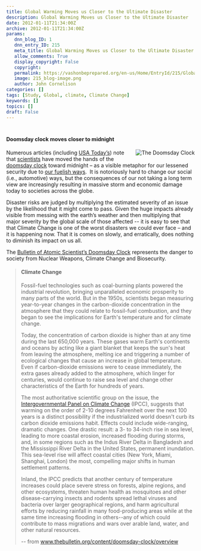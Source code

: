 ```yaml
---
title: Global Warming Moves us Closer to the Ultimate Disaster
description: Global Warming Moves us Closer to the Ultimate Disaster
date: 2012-01-11T21:34:00Z
archive: 2012-01-11T21:34:00Z
params:
   dnn_blog_ID: 1
   dnn_entry_ID: 215
   meta_title: Global Warming Moves us Closer to the Ultimate Disaster
   allow_comments: True
   display_copyright: False
   copyright: 
   permalink: https://vashonbeprepared.org/en-us/Home/EntryId/215/Global-Warming-Moves-us-Closer-to-the-Ultimate-Disaster
   image: 215_blog-image.png
   author: John Cornelison
categories: []
tags: [Study, Global, climate, Climate Change]
keywords: []
topics: []
draft: False
---
```


<div class="wlWriterHeaderFooter" style="padding-bottom: 4px; margin: 0px; padding-left: 0px; padding-right: 0px; float: none; padding-top: 4px;"></div>
<h4>Doomsday clock moves closer to midnight</h4>
<p><a href="http://www.thebulletin.org/content/doomsday-clock/overview"><img align="right" style="margin: 0px 0px 5px 5px; display: inline; float: right;" alt="The Doomsday Clock" src="http://www.thebulletin.org/sites/all/themes/bas/images/clock.png?5" /></a>Numerous articles (including <a href="http://content.usatoday.com/communities/sciencefair/post/2012/01/doomsday-clock-atomic-scientists-nuclear-war-energy/1?loc=interstitialskip" target="_blank">USA Today&rsquo;s</a>) note that <a href="http://www.thebulletin.org/" target="_blank">scientists</a> have moved the hands of the <a href="http://www.thebulletin.org/content/doomsday-clock/overview" target="_blank">doomsday clock</a> toward midnight &ndash; as a visible metaphor for our lessened security due to <a href="http://bos.sagepub.com/content/68/1/39.full" target="_blank">our fuelish ways</a>.&nbsp; It is notoriously hard to change our social (i.e., automotive) ways, but the consequences of our not taking a long term view are increasingly resulting in massive storm and economic damage today to societies across the globe. </p>
<p>Disaster risks are judged by multiplying the estimated severity of an issue by the likelihood that it might come to pass. Given the huge impacts already visible from messing with the earth&rsquo;s weather and then multiplying that major severity by the global scale of those affected -- it is easy to see that that Climate Change is one of the worst disasters we could ever face &ndash; and it is happening now. That it is comes on slowly, and erratically, does nothing to diminish its impact on us all.</p>
<p>The <a href="http://www.thebulletin.org/content/doomsday-clock/overview" target="_blank">Bulletin of Atomic Scientist&rsquo;s Doomsday Clock</a> represents the danger to society from Nuclear Weapons, Climate Change and Biosecurity.</p>
<blockquote>
<h4>Climate Change</h4>
<p>Fossil-fuel technologies such as coal-burning plants powered the industrial revolution, bringing unparalleled economic prosperity to many parts of the world. But in the 1950s, scientists began measuring year-to-year changes in the carbon-dioxide concentration in the atmosphere that they could relate to fossil-fuel combustion, and they began to see the implications for Earth's temperature and for climate change.</p>
<p>Today, the concentration of carbon dioxide is higher than at any time during the last 650,000 years. These gases warm Earth's continents and oceans by acting like a giant blanket that keeps the sun's heat from leaving the atmosphere, melting ice and triggering a number of ecological changes that cause an increase in global temperature. Even if carbon-dioxide emissions were to cease immediately, the extra gases already added to the atmosphere, which linger for centuries, would continue to raise sea level and change other characteristics of the Earth for hundreds of years.</p>
<p>The most authoritative scientific group on the issue, the <a href="http://web.archive.org/web/20110716143352/http://www.ipcc.ch/">Intergovernmental Panel on Climate Change</a> (IPCC), suggests that warming on the order of 2-10 degrees Fahrenheit over the next 100 years is a distinct possibility if the industrialized world doesn't curb its carbon dioxide emissions habit. Effects could include wide-ranging, dramatic changes. One drastic result: a 3- to 34-inch rise in sea level, leading to more coastal erosion, increased flooding during storms, and, in some regions such as the Indus River Delta in Bangladesh and the Mississippi River Delta in the United States, permanent inundation. This sea-level rise will affect coastal cities (New York, Miami, Shanghai, London) the most, compelling major shifts in human settlement patterns.</p>
<p>Inland, the IPCC predicts that another century of temperature increases could place severe stress on forests, alpine regions, and other ecosystems, threaten human health as mosquitoes and other disease-carrying insects and rodents spread lethal viruses and bacteria over larger geographical regions, and harm agricultural efforts by reducing rainfall in many food-producing areas while at the same time increasing flooding in others--any of which could contribute to mass migrations and wars over arable land, water, and other natural resources.</p>
<p>-- from <a href="http://www.thebulletin.org/content/doomsday-clock/overview" title="http://www.thebulletin.org/content/doomsday-clock/overview">www.thebulletin.org/content/doomsday-clock/overview</a></p>
</blockquote>

